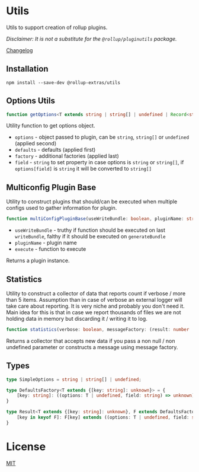 # Utils

Utils to support creation of rollup plugins.

*Disclaimer: It is not a substitute for the `@rollup/pluginutils` package.*


[Changelog](./CHANGELOG.md)

## Installation

```
npm install --save-dev @rollup-extras/utils
```
## Options Utils

```typescript
function getOptions<T extends string | string[] | undefined | Record<string, unknown>, D, F extends DefaultsFactory<Partial<{[K in C]: string[]}> & Partial<Exclude<T, SimpleOptions>>>, C extends string>(options: T | undefined, defaults: D | undefined, field: C, factory?: F);
```

Utility function to get options object.

- `options` - object passed to plugin, can be `string`, `string[]` or `undefined` (applied second)
- `defaults` - defaults (applied first)
- `factory` - additional factories (applied last)
- `field` - `string` to set property in case options is `string` or `string[]`, if `options[field]` is `string` it will be converted to `string[]`

## Multiconfig Plugin Base

Utility to construct plugins that should/can be executed when multiple configs used to gather information for plugin.

```typescript
function multiConfigPluginBase(useWriteBundle: boolean, pluginName: string, execute: ExecuteFn): Partial<PluginHooks>
```
- `useWriteBundle` - truthy if function should be executed on last `writeBundle`, falthy if it should be executed on `generateBundle`
- `pluginName` - plugin name
- `execute` - function to execute

Returns a plugin instance.

## Statistics

Utility to construct a collector of data that reports count if verbose / more than 5 items. Assumption than in case of verbose an external logger will take care about reporting. It is very niche and probably you don't need it. Main idea for this is that in case we report thousands of files we are not holding data in memory but discarding it / writing it to log.

```typescript
function statistics(verbose: boolean, messageFactory: (result: number | string[]) => string): (name?: string) => undefined | string
```

Returns a collector that accepts new data if you pass a non null / non undefined parameter or constructs a message using message factory.

## Types

```typescript
type SimpleOptions = string | string[] | undefined;

type DefaultsFactory<T extends {[key: string]: unknown}> = {
    [key: string]: ((options: T | undefined, field: string) => unknown);
}

type Result<T extends {[key: string]: unknown}, F extends DefaultsFactory<T>> = T & {
    [key in keyof F]: F[key] extends ((options: T | undefined, field: string) => unknown) ? ReturnType<F[key]> : unknown;
}
```

# License

[MIT](https://github.com/kshutkin/rollup-extras/blob/main/LICENSE)
